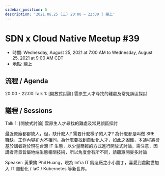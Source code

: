 ```yaml
---
sidebar_position: 5
description: '2021.08.25 (三) 20:00 ~ 22:00 | 線上'
---
```


# SDN x Cloud Native Meetup #39
- 時間: Wednesday, August 25, 2021 at 7:00 AM to Wednesday, August 25, 2021 at 9:00 AM CDT
- 地點: 線上

## 流程 / Agenda

20:00 - 22:00 Talk 1: [開放式討論] 雲原生人才尋找的難處及常見誤區探討

## 議程 / Sessions

Talk 1: [開放式討論] 雲原生人才尋找的難處及常見誤區探討

最近原廠都都缺人，但，缺什麼人? 需要什麼樣子的人才? 為什麼都是叫做 SRE 職缺，工作內容卻大不相同，為什麼要找到自動化人才，如此之困難，本議程將會基於講者對於現在台灣 IT 生態，以少量簡報的方式進行開放式討論，需注意，因講者背景皆屬地端生態相關技術，所以角度會有所不同，請聽眾開麥多討論

Speaker: 黃秉鈞 Phil Huang，現為 Infra IT 鑄造廠之小小園丁，喜愛到處勸世加入 IT 自動化 / IaC / Kubernetes 等新世界。
